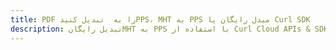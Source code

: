 ---title: PDF را به  تبدیل کنیدPPS، MHT به PPS مبدل رایگان یا Curl SDKdescription: تبدیل رایگانMHT به PPS با استفاده از Curl Cloud APIs & SDK همچنین اسناد PDF را در Cloud ایجاد، ویرایش و رندر کنید.---